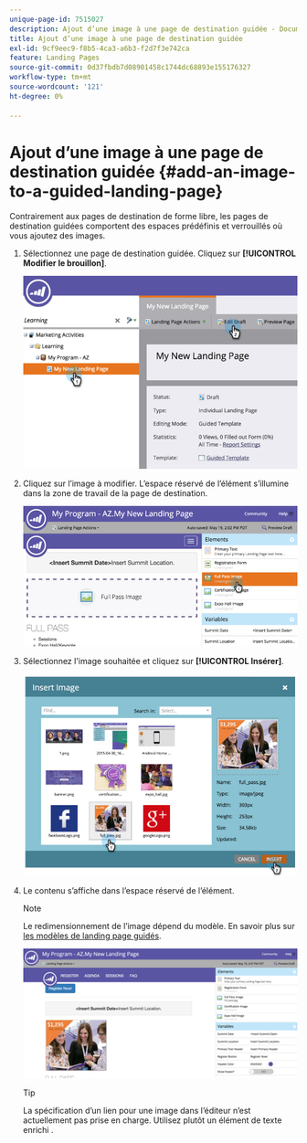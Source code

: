 ```yaml
---
unique-page-id: 7515027
description: Ajout d’une image à une page de destination guidée - Documents Marketo - Documentation du produit
title: Ajout d’une image à une page de destination guidée
exl-id: 9cf9eec9-f8b5-4ca3-a6b3-f2d7f3e742ca
feature: Landing Pages
source-git-commit: 0d37fbdb7d08901458c1744dc68893e155176327
workflow-type: tm+mt
source-wordcount: '121'
ht-degree: 0%

---
```


# Ajout d’une image à une page de destination guidée {#add-an-image-to-a-guided-landing-page}

Contrairement aux pages de destination de forme libre, les pages de destination guidées comportent des espaces prédéfinis et verrouillés où vous ajoutez des images.

1. Sélectionnez une page de destination guidée. Cliquez sur **[!UICONTROL Modifier le brouillon]**.

   ![](assets/image2015-5-19-14-3a1-3a26.png)

1. Cliquez sur l’image à modifier. L’espace réservé de l’élément s’illumine dans la zone de travail de la page de destination.

   ![](assets/image2015-5-19-14-3a4-3a29.png)

1. Sélectionnez l&#39;image souhaitée et cliquez sur **[!UICONTROL Insérer]**.

   ![](assets/image2015-5-20-10-3a37-3a33.png)

1. Le contenu s’affiche dans l’espace réservé de l’élément.

   >[!NOTE]
   >
   >Le redimensionnement de l’image dépend du modèle. En savoir plus sur [les modèles de landing page guidés](/help/marketo/product-docs/demand-generation/landing-pages/landing-page-templates/create-a-guided-landing-page-template.md).

   ![](assets/image2015-5-20-10-3a39-3a34.png)

   >[!TIP]
   >
   >La spécification d’un lien pour une image dans l’éditeur n’est actuellement pas prise en charge. Utilisez plutôt un élément de texte enrichi .
